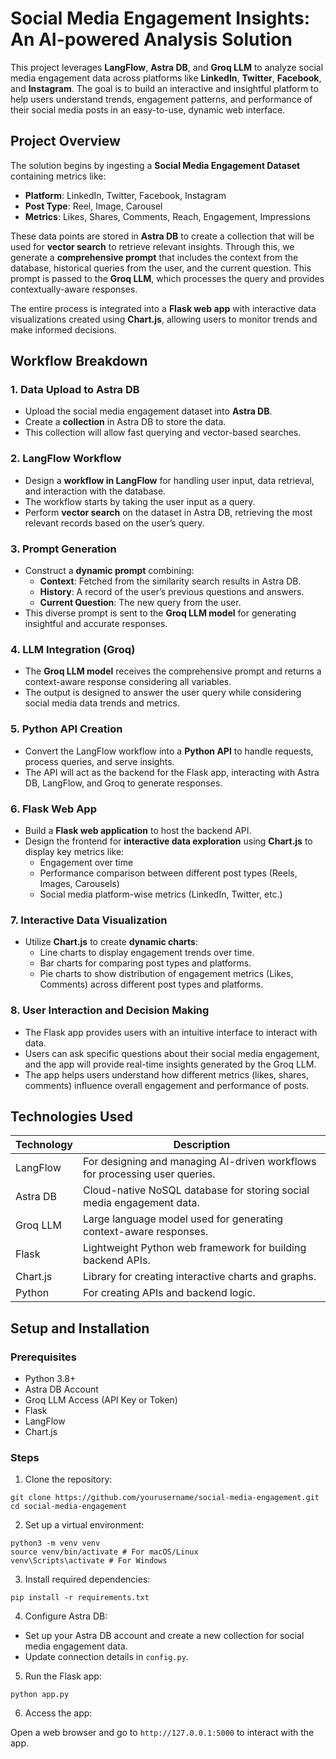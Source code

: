 # Social Media Engagement Insights: An AI-powered Analysis Solution

This project leverages **LangFlow**, **Astra DB**, and **Groq LLM** to analyze social media engagement data across platforms like **LinkedIn**, **Twitter**, **Facebook**, and **Instagram**. The goal is to build an interactive and insightful platform to help users understand trends, engagement patterns, and performance of their social media posts in an easy-to-use, dynamic web interface.

## Project Overview

The solution begins by ingesting a **Social Media Engagement Dataset** containing metrics like:

- **Platform**: LinkedIn, Twitter, Facebook, Instagram
- **Post Type**: Reel, Image, Carousel
- **Metrics**: Likes, Shares, Comments, Reach, Engagement, Impressions

These data points are stored in **Astra DB** to create a collection that will be used for **vector search** to retrieve relevant insights. Through this, we generate a **comprehensive prompt** that includes the context from the database, historical queries from the user, and the current question. This prompt is passed to the **Groq LLM**, which processes the query and provides contextually-aware responses.

The entire process is integrated into a **Flask web app** with interactive data visualizations created using **Chart.js**, allowing users to monitor trends and make informed decisions.

## Workflow Breakdown

### 1. **Data Upload to Astra DB**

- Upload the social media engagement dataset into **Astra DB**.
- Create a **collection** in Astra DB to store the data.
- This collection will allow fast querying and vector-based searches.

### 2. **LangFlow Workflow**

- Design a **workflow in LangFlow** for handling user input, data retrieval, and interaction with the database.
- The workflow starts by taking the user input as a query.
- Perform **vector search** on the dataset in Astra DB, retrieving the most relevant records based on the user’s query.

### 3. **Prompt Generation**

- Construct a **dynamic prompt** combining:
  - **Context**: Fetched from the similarity search results in Astra DB.
  - **History**: A record of the user’s previous questions and answers.
  - **Current Question**: The new query from the user.
- This diverse prompt is sent to the **Groq LLM model** for generating insightful and accurate responses.

### 4. **LLM Integration (Groq)**

- The **Groq LLM model** receives the comprehensive prompt and returns a context-aware response considering all variables.
- The output is designed to answer the user query while considering social media data trends and metrics.

### 5. **Python API Creation**

- Convert the LangFlow workflow into a **Python API** to handle requests, process queries, and serve insights.
- The API will act as the backend for the Flask app, interacting with Astra DB, LangFlow, and Groq to generate responses.

### 6. **Flask Web App**

- Build a **Flask web application** to host the backend API.
- Design the frontend for **interactive data exploration** using **Chart.js** to display key metrics like:
  - Engagement over time
  - Performance comparison between different post types (Reels, Images, Carousels)
  - Social media platform-wise metrics (LinkedIn, Twitter, etc.)

### 7. **Interactive Data Visualization**

- Utilize **Chart.js** to create **dynamic charts**:
  - Line charts to display engagement trends over time.
  - Bar charts for comparing post types and platforms.
  - Pie charts to show distribution of engagement metrics (Likes, Comments) across different post types and platforms.

### 8. **User Interaction and Decision Making**

- The Flask app provides users with an intuitive interface to interact with data.
- Users can ask specific questions about their social media engagement, and the app will provide real-time insights generated by the Groq LLM.
- The app helps users understand how different metrics (likes, shares, comments) influence overall engagement and performance of posts.

## Technologies Used

| Technology       | Description                                                                 |
|------------------|-----------------------------------------------------------------------------|
| LangFlow         | For designing and managing AI-driven workflows for processing user queries. |
| Astra DB         | Cloud-native NoSQL database for storing social media engagement data.       |
| Groq LLM         | Large language model used for generating context-aware responses.           |
| Flask            | Lightweight Python web framework for building backend APIs.                 |
| Chart.js         | Library for creating interactive charts and graphs.                         |
| Python           | For creating APIs and backend logic.                                       |

## Setup and Installation

### Prerequisites

- Python 3.8+
- Astra DB Account
- Groq LLM Access (API Key or Token)
- Flask
- LangFlow
- Chart.js

### Steps

1. Clone the repository:
```
git clone https://github.com/yourusername/social-media-engagement.git
cd social-media-engagement
```

2. Set up a virtual environment:

```
python3 -m venv venv
source venv/bin/activate # For macOS/Linux
venv\Scripts\activate # For Windows
```

3. Install required dependencies:

```
pip install -r requirements.txt
```

4. Configure Astra DB:

- Set up your Astra DB account and create a new collection for social media engagement data.
- Update connection details in `config.py`.

5. Run the Flask app:

```
python app.py
```

6. Access the app:

Open a web browser and go to `http://127.0.0.1:5000` to interact with the app.


